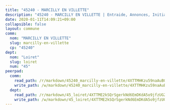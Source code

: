 ```yaml
---
title: "45240 - MARCILLY EN VILLETTE"
description: "45240 - MARCILLY EN VILLETTE | Entraide, Annonces, Initiatives"
date: 2020-01-11T14:09:21+09:00
collapsible: false
layout: commune
comm:
  nom: "MARCILLY EN VILLETTE"
  slug: marcilly-en-villette
  cp: "45240"
dept:
  nom: "Loiret"
  slug: loiret
  num: "45"
peerpad:
  comm:
    read_path: /r/markdown/45240_marcilly-en-villette/4XTTMHKzu59naAuBGQsSGip5nCqGdHriPvskjxJJJki48nTBu
    write_path: /w/markdown/45240_marcilly-en-villette/4XTTMHKzu59naAuBGQsSGip5nCqGdHriPvskjxJJJki48nTBu-K3TgV1obWcfjY295cN53nbxBbRmvFfk1zxZk3scthhHsXmkJhPAbc4r2NDYwuWbodhavz5hwYSbRfBEUrjBb2msUqyoqQBiZTNpJqVnCGg5sghcqxnEh7njs8M6i7Gyg8XrR5v9u
  dept:
    read_path: /r/markdown/45_loiret/4XTTME2kSQrSgerkNd6EmDKdA5o9jfzUG2SAG8C2qVYb3YXN4
    write_path: /w/markdown/45_loiret/4XTTME2kSQrSgerkNd6EmDKdA5o9jfzUG2SAG8C2qVYb3YXN4-K3TgULpEDoP6p5UphGUnEGQQDb2AQTj81Z2trE1ZVsdtBZSXUbkVLE9oEias3DdMz5vmgxRH8ErfnuyVj2VYfJxxhBMoq5ZxQCDrb2jTVFkww5uEThgDKwT8pF9LfJGTpqNraKjJ
---
```


